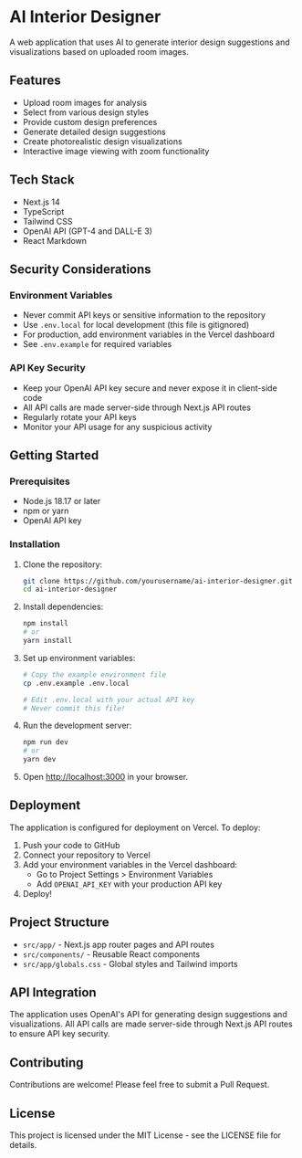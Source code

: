 # AI Interior Designer

A web application that uses AI to generate interior design suggestions and visualizations based on uploaded room images.

## Features

- Upload room images for analysis
- Select from various design styles
- Provide custom design preferences
- Generate detailed design suggestions
- Create photorealistic design visualizations
- Interactive image viewing with zoom functionality

## Tech Stack

- Next.js 14
- TypeScript
- Tailwind CSS
- OpenAI API (GPT-4 and DALL-E 3)
- React Markdown

## Security Considerations

### Environment Variables
- Never commit API keys or sensitive information to the repository
- Use `.env.local` for local development (this file is gitignored)
- For production, add environment variables in the Vercel dashboard
- See `.env.example` for required variables

### API Key Security
- Keep your OpenAI API key secure and never expose it in client-side code
- All API calls are made server-side through Next.js API routes
- Regularly rotate your API keys
- Monitor your API usage for any suspicious activity

## Getting Started

### Prerequisites

- Node.js 18.17 or later
- npm or yarn
- OpenAI API key

### Installation

1. Clone the repository:
   ```bash
   git clone https://github.com/yourusername/ai-interior-designer.git
   cd ai-interior-designer
   ```

2. Install dependencies:
   ```bash
   npm install
   # or
   yarn install
   ```

3. Set up environment variables:
   ```bash
   # Copy the example environment file
   cp .env.example .env.local
   
   # Edit .env.local with your actual API key
   # Never commit this file!
   ```

4. Run the development server:
   ```bash
   npm run dev
   # or
   yarn dev
   ```

5. Open [http://localhost:3000](http://localhost:3000) in your browser.

## Deployment

The application is configured for deployment on Vercel. To deploy:

1. Push your code to GitHub
2. Connect your repository to Vercel
3. Add your environment variables in the Vercel dashboard:
   - Go to Project Settings > Environment Variables
   - Add `OPENAI_API_KEY` with your production API key
4. Deploy!

## Project Structure

- `src/app/` - Next.js app router pages and API routes
- `src/components/` - Reusable React components
- `src/app/globals.css` - Global styles and Tailwind imports

## API Integration

The application uses OpenAI's API for generating design suggestions and visualizations. All API calls are made server-side through Next.js API routes to ensure API key security.

## Contributing

Contributions are welcome! Please feel free to submit a Pull Request.

## License

This project is licensed under the MIT License - see the LICENSE file for details. 